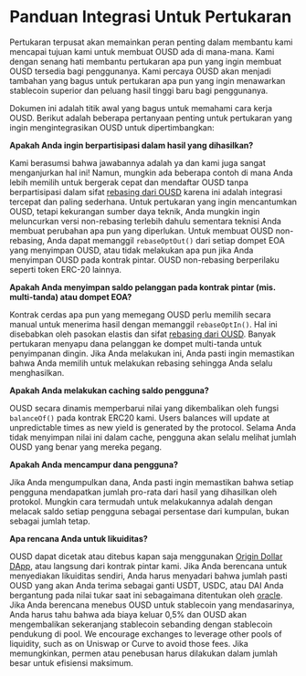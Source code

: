 # Panduan Integrasi Untuk Pertukaran

Pertukaran terpusat akan memainkan peran penting dalam membantu kami mencapai tujuan kami untuk membuat OUSD ada di mana-mana. Kami dengan senang hati membantu pertukaran apa pun yang ingin membuat OUSD tersedia bagi penggunanya. Kami percaya OUSD akan menjadi tambahan yang bagus untuk pertukaran apa pun yang ingin menawarkan stablecoin superior dan peluang hasil tinggi baru bagi penggunanya.

Dokumen ini adalah titik awal yang bagus untuk memahami cara kerja OUSD. Berikut adalah beberapa pertanyaan penting untuk pertukaran yang ingin mengintegrasikan OUSD untuk dipertimbangkan:

**Apakah Anda ingin berpartisipasi dalam hasil yang dihasilkan?**

Kami berasumsi bahwa jawabannya adalah ya dan kami juga sangat menganjurkan hal ini! Namun, mungkin ada beberapa contoh di mana Anda lebih memilih untuk bergerak cepat dan mendaftar OUSD tanpa berpartisipasi dalam sifat [rebasing dari OUSD](../core-concepts/elastic-supply/rebasing-and-smart-contracts.md) karena ini adalah integrasi tercepat dan paling sederhana. Untuk pertukaran yang ingin mencantumkan OUSD, tetapi kekurangan sumber daya teknik, Anda mungkin ingin meluncurkan versi non-rebasing terlebih dahulu sementara teknisi Anda membuat perubahan apa pun yang diperlukan. Untuk membuat OUSD non-rebasing, Anda dapat memanggil `rebaseOptOut()` dari setiap dompet EOA yang menyimpan OUSD, atau tidak melakukan apa pun jika Anda menyimpan OUSD pada kontrak pintar. OUSD non-rebasing berperilaku seperti token ERC-20 lainnya.

**Apakah Anda menyimpan saldo pelanggan pada kontrak pintar \(mis. multi-tanda\) atau dompet EOA?**

Kontrak cerdas apa pun yang memegang OUSD perlu memilih secara manual untuk menerima hasil dengan memanggil `rebaseOptIn()`. Hal ini disebabkan oleh pasokan elastis [](../core-concepts/elastic-supply/) dan sifat [rebasing dari OUSD](../core-concepts/elastic-supply/rebasing-and-smart-contracts.md). Banyak pertukaran menyapu dana pelanggan ke dompet multi-tanda untuk penyimpanan dingin. Jika Anda melakukan ini, Anda pasti ingin memastikan bahwa Anda memilih untuk melakukan rebasing sehingga Anda selalu menghasilkan.

**Apakah Anda melakukan caching saldo pengguna?**

OUSD secara dinamis memperbarui nilai yang dikembalikan oleh fungsi `balanceOf()` pada kontrak ERC20 kami. Users balances will update at unpredictable times as new yield is generated by the protocol. Selama Anda tidak menyimpan nilai ini dalam cache, pengguna akan selalu melihat jumlah OUSD yang benar yang mereka pegang.

**Apakah Anda mencampur dana pengguna?**

Jika Anda mengumpulkan dana, Anda pasti ingin memastikan bahwa setiap pengguna mendapatkan jumlah pro-rata dari hasil yang dihasilkan oleh protokol. Mungkin cara termudah untuk melakukannya adalah dengan melacak saldo setiap pengguna sebagai persentase dari kumpulan, bukan sebagai jumlah tetap.

**Apa rencana Anda untuk likuiditas?**

OUSD dapat dicetak atau ditebus kapan saja menggunakan [Origin Dollar DApp](https://www.ousd.com), atau langsung dari kontrak pintar kami. Jika Anda berencana untuk menyediakan likuiditas sendiri, Anda harus menyadari bahwa jumlah pasti OUSD yang akan Anda terima sebagai ganti USDT, USDC, atau DAI Anda bergantung pada nilai tukar saat ini sebagaimana ditentukan oleh [oracle](../smart-contracts/api/oracle.md). Jika Anda berencana menebus OUSD untuk stablecoin yang mendasarinya, Anda harus tahu bahwa ada biaya keluar 0,5% dan OUSD akan mengembalikan sekeranjang stablecoin sebanding dengan stablecoin pendukung di pool. We encourage exchanges to leverage other pools of liquidity, such as on Uniswap or Curve to avoid those fees. Jika memungkinkan, permen atau penebusan harus dilakukan dalam jumlah besar untuk efisiensi maksimum. 



